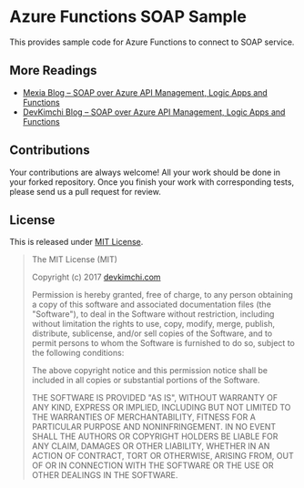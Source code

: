 # Azure Functions SOAP Sample #

This provides sample code for Azure Functions to connect to SOAP service.


## More Readings ##

* [Mexia Blog &ndash; SOAP over Azure API Management, Logic Apps and Functions](https://blog.mexia.com.au/soap-over-azure-api-management-logic-apps-and-functions)
* [DevKimchi Blog &ndash; SOAP over Azure API Management, Logic Apps and Functions](https://devkimchi.com/2017/12/11/soap-over-azure-api-management-logic-apps-and-functions/)


## Contributions ##

Your contributions are always welcome! All your work should be done in your forked repository. Once you finish your work with corresponding tests, please send us a pull request for review.


## License ##

This is released under [MIT License](http://opensource.org/licenses/MIT).

> The MIT License (MIT)
> 
> Copyright (c) 2017 [devkimchi.com](http://devkimchi.com)
> 
> Permission is hereby granted, free of charge, to any person obtaining a copy of this software and associated documentation files (the "Software"), to deal in the Software without restriction, including without limitation the rights to use, copy, modify, merge, publish, distribute, sublicense, and/or sell copies of the Software, and to permit persons to whom the Software is
> furnished to do so, subject to the following conditions:
> 
> The above copyright notice and this permission notice shall be included in all copies or substantial portions of the Software.
> 
> THE SOFTWARE IS PROVIDED "AS IS", WITHOUT WARRANTY OF ANY KIND, EXPRESS OR IMPLIED, INCLUDING BUT NOT LIMITED TO THE WARRANTIES OF MERCHANTABILITY, FITNESS FOR A PARTICULAR PURPOSE AND NONINFRINGEMENT. IN NO EVENT SHALL THE AUTHORS OR COPYRIGHT HOLDERS BE LIABLE FOR ANY CLAIM, DAMAGES OR OTHER LIABILITY, WHETHER IN AN ACTION OF CONTRACT, TORT OR OTHERWISE, ARISING FROM, OUT OF OR IN CONNECTION WITH THE SOFTWARE OR THE USE OR OTHER DEALINGS IN THE SOFTWARE.
